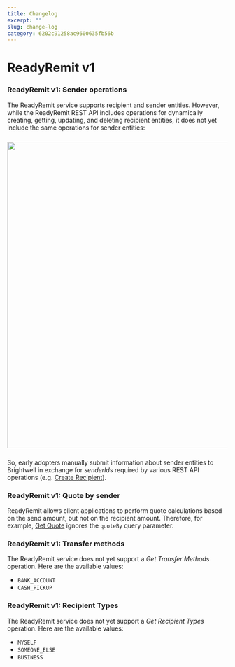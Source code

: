 ```yaml
---
title: Changelog
excerpt: ""
slug: change-log
category: 6202c91258ac9600635fb56b
---
```


# ReadyRemit v1

### ReadyRemit v1: Sender operations

The ReadyRemit service supports recipient and sender entities. However, while the ReadyRemit REST API includes operations for dynamically creating, getting, updating, and deleting recipient entities, it does not yet include the same operations for sender entities:

<div style="margin-top:24px;margin-bottom:24px!important;"><img src="https://raw.githubusercontent.com/hagenhaus/readyremit-images/master/readyremit-senders-recipients.png" width=700 loading="lazy"></div>

So, early adopters manually submit information about sender entities to Brightwell in exchange for *senderIds* required by various REST API operations (e.g. [Create Recipient](https://readyremit.readme.io/reference/createrecipient)).

### ReadyRemit v1: Quote by sender

ReadyRemit allows client applications to perform quote calculations based on the send amount, but not on the recipient amount. Therefore, for example, [Get Quote](https://readyremit.readme.io/reference/getquote) ignores the `quoteBy` query parameter.

### ReadyRemit v1: Transfer methods

The ReadyRemit service does not yet support a *Get Transfer Methods* operation. Here are the available values:

* `BANK_ACCOUNT`
* `CASH_PICKUP`

### ReadyRemit v1: Recipient Types

The ReadyRemit service does not yet support a *Get Recipient Types* operation. Here are the available values:

* `MYSELF`
* `SOMEONE_ELSE`
* `BUSINESS`